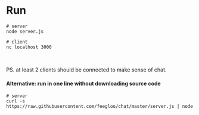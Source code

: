 # Run

```
# server
node server.js
```

```
# client
nc localhost 3000
```

<br>

PS. at least 2 clients should be connected to make sense of chat.
 
#### Alternative: run in one line without downloading source code 
 
```
# server
curl -s https://raw.githubusercontent.com/feegloo/chat/master/server.js | node
```
